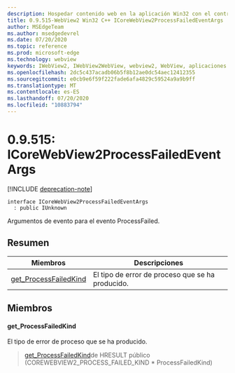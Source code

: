 ```yaml
---
description: Hospedar contenido web en la aplicación Win32 con el control Microsoft Edge WebView2
title: 0.9.515-WebView2 Win32 C++ ICoreWebView2ProcessFailedEventArgs
author: MSEdgeTeam
ms.author: msedgedevrel
ms.date: 07/20/2020
ms.topic: reference
ms.prod: microsoft-edge
ms.technology: webview
keywords: IWebView2, IWebView2WebView, webview2, WebView, aplicaciones Win32, Win32, Edge, ICoreWebView2, ICoreWebView2Controller, control de explorador, HTML Edge
ms.openlocfilehash: 2dc5c437acadb06b5f8b12ae0dc54aec12412355
ms.sourcegitcommit: e0cb9e6f59f222fade6afa4829c59524a9a9b9ff
ms.translationtype: MT
ms.contentlocale: es-ES
ms.lasthandoff: 07/20/2020
ms.locfileid: "10883794"
---
```

# 0.9.515: ICoreWebView2ProcessFailedEventArgs 

[!INCLUDE [deprecation-note](../../includes/deprecation-note.md)]

```
interface ICoreWebView2ProcessFailedEventArgs
  : public IUnknown
```

Argumentos de evento para el evento ProcessFailed.

## Resumen

 Miembros                        | Descripciones
--------------------------------|---------------------------------------------
[get_ProcessFailedKind](#get_processfailedkind) | El tipo de error de proceso que se ha producido.

## Miembros

#### get_ProcessFailedKind 

El tipo de error de proceso que se ha producido.

> [get_ProcessFailedKind](#get_processfailedkind)de HRESULT público (COREWEBVIEW2_PROCESS_FAILED_KIND * ProcessFailedKind)

